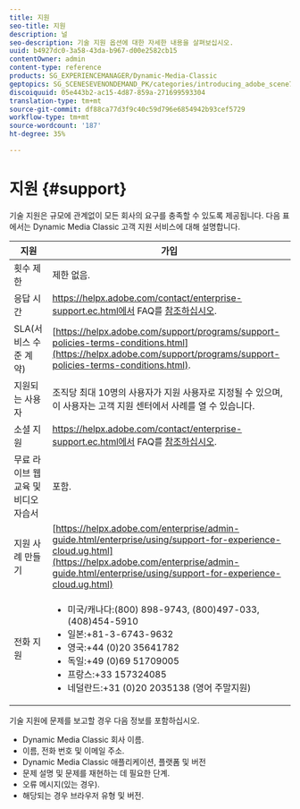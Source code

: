 ```yaml
---
title: 지원
seo-title: 지원
description: 널
seo-description: 기술 지원 옵션에 대한 자세한 내용을 살펴보십시오.
uuid: b4927dc0-3a58-43da-b967-d00e2582cb15
contentOwner: admin
content-type: reference
products: SG_EXPERIENCEMANAGER/Dynamic-Media-Classic
geptopics: SG_SCENESEVENONDEMAND_PK/categories/introducing_adobe_scene7
discoiquuid: 05e443b2-ac15-4d87-859a-271699593304
translation-type: tm+mt
source-git-commit: df88ca77d3f9c40c59d796e6854942b93cef5729
workflow-type: tm+mt
source-wordcount: '187'
ht-degree: 35%

---
```



# 지원 {#support}

기술 지원은 규모에 관계없이 모든 회사의 요구를 충족할 수 있도록 제공됩니다. 다음 표에서는 Dynamic Media Classic 고객 지원 서비스에 대해 설명합니다.

| 지원 | 가입 |
|--- |--- |
| 횟수 제한 | 제한 없음. |
| 응답 시간 | https://helpx.adobe.com/contact/enterprise-support.ec.html에서 FAQ를 [참조하십시오](https://helpx.adobe.com/kr/contact/enterprise-support.ec.html). |
| SLA(서비스 수준 계약) | [https://helpx.adobe.com/support/programs/support-policies-terms-conditions.html](https://helpx.adobe.com/support/programs/support-policies-terms-conditions.html). |
| 지원되는 사용자 | 조직당 최대 10명의 사용자가 지원 사용자로 지정될 수 있으며, 이 사용자는 고객 지원 센터에서 사례를 열 수 있습니다. |
| 소셜 지원 | https://helpx.adobe.com/contact/enterprise-support.ec.html에서 FAQ를 [참조하십시오](https://helpx.adobe.com/kr/contact/enterprise-support.ec.html). |
| 무료 라이브 웹 교육 및 비디오 자습서 | 포함. |
| 지원 사례 만들기 | [https://helpx.adobe.com/enterprise/admin-guide.html/enterprise/using/support-for-experience-cloud.ug.html](https://helpx.adobe.com/enterprise/admin-guide.html/enterprise/using/support-for-experience-cloud.ug.html) |
| 전화 지원 | <ul><li>미국/캐나다:(800) 898-9743, (800)497-033, (408)454-5910 </li> <li>일본:+81-3-6743-9632 </li><li>영국:+44 (0)20 35641782</li><li>독일:+49 (0)69 51709005</li><li>프랑스:+33 157324085</li><li>네덜란드:+31 (0)20 2035138 (영어 주말지원)</li></ul> |

기술 지원에 문제를 보고할 경우 다음 정보를 포함하십시오.

* Dynamic Media Classic 회사 이름.
* 이름, 전화 번호 및 이메일 주소.
* Dynamic Media Classic 애플리케이션, 플랫폼 및 버전
* 문제 설명 및 문제를 재현하는 데 필요한 단계.
* 오류 메시지(있는 경우).
* 해당되는 경우 브라우저 유형 및 버전.

